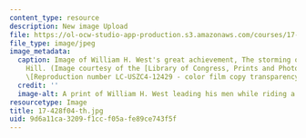 ```yaml
---
content_type: resource
description: New image Upload
file: https://ol-ocw-studio-app-production.s3.amazonaws.com/courses/17-428-american-foreign-policy-theory-and-method-fall-2004/9d6a11ca3209f1ccf05afe89ce743f5f_17-428f04-th.jpg
file_type: image/jpeg
image_metadata:
  caption: Image of William H. West's great achievement, The storming of San Juan
    Hill. (Image courtesy of the [Library of Congress, Prints and Photographs Division](http://www.loc.gov/rr/print).
    \[Reproduction number LC-USZC4-12429 - color film copy transparency.\])
  credit: ''
  image-alt: A print of William H. West leading his men while riding a horse.
resourcetype: Image
title: 17-428f04-th.jpg
uid: 9d6a11ca-3209-f1cc-f05a-fe89ce743f5f
---
```

